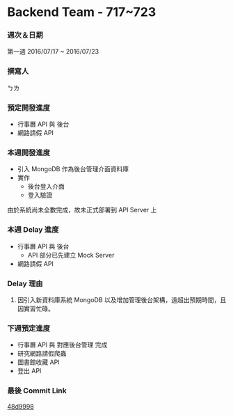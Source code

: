 # Backend Team - 717~723

### 週次＆日期
第一週 2016/07/17 ~ 2016/07/23

### 撰寫人
ㄅㄌ

### 預定開發進度
+ 行事曆 API 與 後台
+ 網路請假 API 

### 本週開發進度
+ 引入 MongoDB 作為後台管理介面資料庫
+ 實作
  + 後台登入介面
  + 登入驗證

由於系統尚未全數完成，故未正式部署到 API Server 上

### 本週 Delay 進度
+ 行事曆 API 與 後台
  + API 部分已先建立 Mock Server
+ 網路請假 API

### Delay 理由
1. 因引入新資料庫系統 MongoDB 以及增加管理後台架構，遠超出預期時間，且因實習忙碌。

### 下週預定進度
+ 行事曆 API 與 對應後台管理 完成
+ 研究網路請假爬蟲
+ 圖書館收藏 API
+ 登出 API

### 最後 Commit Link
[48d9998](https://github.com/bingluen/HeyYZU/commit/48d99984e3811bab1bf7ce98d914e43d67b6b5b4)